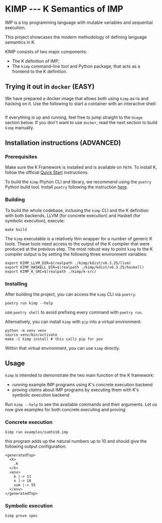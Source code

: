 # KIMP --- K Semantics of IMP

IMP is a toy programming language with mutable variables and sequential execution.

This project showcases the modern methodology of defining language semantics in K.

KIMP consists of two major components:
* The K definition of IMP;
* The `kimp` command-line tool and Python package, that acts as a frontend to the K definition.

## Trying it out in `docker` (EASY)

We have prepared a docker image that allows both using `kimp` as-is and hacking on it. Use the following to start a container with an interactive shell:

```
```

If everything is up and running, feel free to jump straight to the `Usage` section below. If you don't want to use `docker`, read the next section to build `kimp` manually.

## Installation instructions (ADVANCED)

### Prerequisites

Make sure the K Framework is installed and is available on `PATH`. To install K, follow the official [Quick Start](https://github.com/runtimeverification/k#quick-start) instructions.

To build the `kimp` Ptyhon CLI and library, we recommend using the `poetry` Python build tool. Install `poetry` following the instruction [here](https://python-poetry.org/docs/#installation).

### Building

To build the whole codebase, inclusing the `kimp` CLI and the K definition with both backends, LLVM (for concrete execution) and Haskell (for symbolic execution), execute:
```
make build
```

The `kimp` executable is a relatively thin wrapper for a number of generic K tools. These tools need access to the output of the K compiler that were produced at the previous step. The most robust way to point `kimp` to the K compiler output is by setting the following three environment variables:

```
export KIMP_LLVM_DIR=$(realpath ./kimp/kdist/v6.3.25/llvm)
export KIMP_HASKELL_DIR=$(realpath ./kimp/kdist/v6.3.25/haskell)
export KIMP_K_SRC=$(realpath ./kimp/k-src)
```

### Installing

After building the project, you can access the `kimp` CLI via `poetry`:

```
poetry run kimp --help
```

use `poetry shell` to avoid prefixing every command with `poetry run`.

Alternatively, you can install `kimp` with `pip` into a virtual environment:

```
python -m venv venv
source venv/bin/activate
make -C kimp install # this calls pip for you
```

Within that virtual environment, you can use `kimp` directly.


## Usage

`kimp` is intended to demonstrate the two main function of the K framework:
* running example IMP programs using K's concrete execution backend
* proving *claims* about IMP programs by executing them with K's symbolic execution backend

Run `kimp --help` to see the available commands and their arguments. Let us now give examples for both concrete executing and proving:

### Concrete execution

```
kimp run examples/sumto10.imp
```

this program adds up the natural numbers up to 10 and should give the following output configuration:

```
<generatedTop>
  <k>
    .K
  </k>
  <env>
    k |-> 11
    n |-> 10
    sum |-> 55
  </env>
</generatedTop>
```

### Symbolic execution

```
kimp prove spec
```




